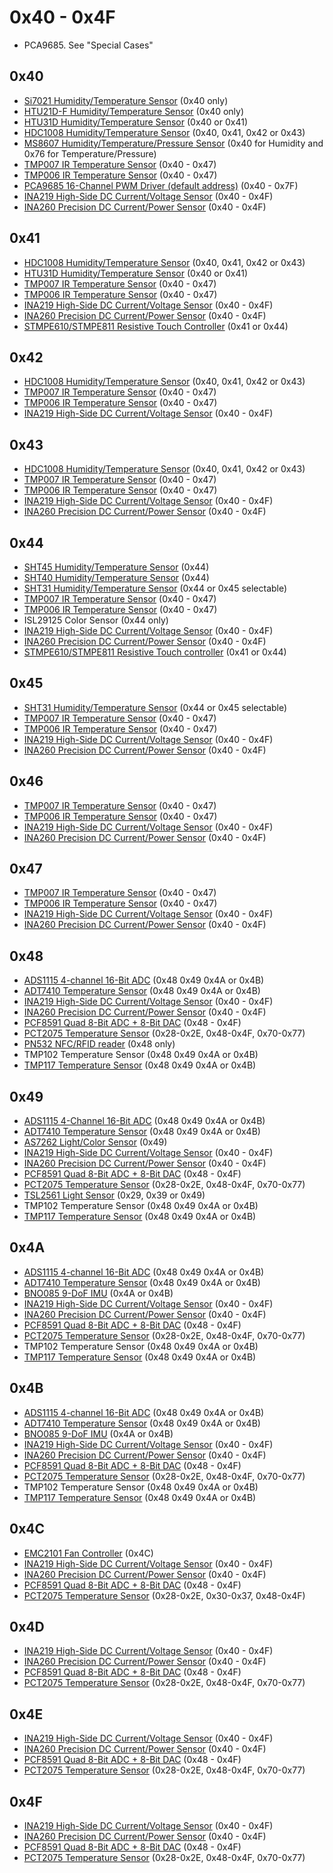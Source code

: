 # 0x40 - 0x4F

- PCA9685.  See "Special Cases"

## 0x40

- [Si7021 Humidity/Temperature Sensor](https://www.adafruit.com/product/3251) (0x40 only)
- [HTU21D-F Humidity/Temperature Sensor](https://www.adafruit.com/product/1899) (0x40 only)
- [HTU31D Humidity/Temperature Sensor](https://www.adafruit.com/product/4832) (0x40 or 0x41)
- [HDC1008 Humidity/Temperature Sensor](https://www.adafruit.com/product/2635) (0x40, 0x41, 0x42 or 0x43)
- [MS8607 Humidity/Temperature/Pressure Sensor](https://www.adafruit.com/product/4716) (0x40 for Humidity and 0x76 for Temperature/Pressure)
- [TMP007 IR Temperature Sensor](https://www.adafruit.com/product/2023) (0x40 - 0x47)
- [TMP006 IR Temperature Sensor](https://www.adafruit.com/product/1296) (0x40 - 0x47)
- [PCA9685 16-Channel PWM Driver (default address)](https://www.adafruit.com/product/815) (0x40 - 0x7F)
- [INA219 High-Side DC Current/Voltage Sensor](https://www.adafruit.com/product/904) (0x40 - 0x4F)
- [INA260 Precision DC Current/Power Sensor](https://www.adafruit.com/product/4226) (0x40 - 0x4F)

## 0x41

- [HDC1008 Humidity/Temperature Sensor](https://www.adafruit.com/product/2635) (0x40, 0x41, 0x42 or 0x43)
- [HTU31D Humidity/Temperature Sensor](https://www.adafruit.com/product/4832) (0x40 or 0x41)
- [TMP007 IR Temperature Sensor](https://www.adafruit.com/product/2023) (0x40 - 0x47)
- [TMP006 IR Temperature Sensor](https://www.adafruit.com/product/1296) (0x40 - 0x47)
- [INA219 High-Side DC Current/Voltage Sensor](https://www.adafruit.com/product/904) (0x40 - 0x4F)
- [INA260 Precision DC Current/Power Sensor](https://www.adafruit.com/product/4226) (0x40 - 0x4F)
- [STMPE610/STMPE811 Resistive Touch Controller](https://www.adafruit.com/product/1571) (0x41 or 0x44)

## 0x42

- [HDC1008 Humidity/Temperature Sensor](https://www.adafruit.com/product/2635) (0x40, 0x41, 0x42 or 0x43)
- [TMP007 IR Temperature Sensor](https://www.adafruit.com/product/2023) (0x40 - 0x47)
- [TMP006 IR Temperature Sensor](https://www.adafruit.com/product/1296) (0x40 - 0x47)
- [INA219 High-Side DC Current/Voltage Sensor](https://www.adafruit.com/product/904) (0x40 - 0x4F)

## 0x43

- [HDC1008 Humidity/Temperature Sensor](https://www.adafruit.com/product/2635) (0x40, 0x41, 0x42 or 0x43)
- [TMP007 IR Temperature Sensor](https://www.adafruit.com/product/2023) (0x40 - 0x47)
- [TMP006 IR Temperature Sensor](https://www.adafruit.com/product/1296) (0x40 - 0x47)
- [INA219 High-Side DC Current/Voltage Sensor](https://www.adafruit.com/product/904) (0x40 - 0x4F)
- [INA260 Precision DC Current/Power Sensor](https://www.adafruit.com/product/4226) (0x40 - 0x4F)

## 0x44

- [SHT45 Humidity/Temperature Sensor](https://www.adafruit.com/product/5665) (0x44)
- [SHT40 Humidity/Temperature Sensor](https://www.adafruit.com/product/4885) (0x44)
- [SHT31 Humidity/Temperature Sensor](https://www.adafruit.com/product/2857) (0x44 or 0x45 selectable)
- [TMP007 IR Temperature Sensor](https://www.adafruit.com/product/2023) (0x40 - 0x47)
- [TMP006 IR Temperature Sensor](https://www.adafruit.com/product/1296) (0x40 - 0x47)
- ISL29125 Color Sensor (0x44 only)
- [INA219 High-Side DC Current/Voltage Sensor](https://www.adafruit.com/product/904) (0x40 - 0x4F)
- [INA260 Precision DC Current/Power Sensor](https://www.adafruit.com/product/4226) (0x40 - 0x4F)
- [STMPE610/STMPE811 Resistive Touch controller](https://www.adafruit.com/product/1571) (0x41 or 0x44)

## 0x45

- [SHT31 Humidity/Temperature Sensor](https://www.adafruit.com/product/2857) (0x44 or 0x45 selectable)
- [TMP007 IR Temperature Sensor](https://www.adafruit.com/product/2023) (0x40 - 0x47)
- [TMP006 IR Temperature Sensor](https://www.adafruit.com/product/1296) (0x40 - 0x47)
- [INA219 High-Side DC Current/Voltage Sensor](https://www.adafruit.com/product/904) (0x40 - 0x4F)
- [INA260 Precision DC Current/Power Sensor](https://www.adafruit.com/product/4226) (0x40 - 0x4F)

## 0x46

- [TMP007 IR Temperature Sensor](https://www.adafruit.com/product/2023) (0x40 - 0x47)
- [TMP006 IR Temperature Sensor](https://www.adafruit.com/product/1296) (0x40 - 0x47)
- [INA219 High-Side DC Current/Voltage Sensor](https://www.adafruit.com/product/904) (0x40 - 0x4F)
- [INA260 Precision DC Current/Power Sensor](https://www.adafruit.com/product/4226) (0x40 - 0x4F)

## 0x47

- [TMP007 IR Temperature Sensor](https://www.adafruit.com/product/2023) (0x40 - 0x47)
- [TMP006 IR Temperature Sensor](https://www.adafruit.com/product/1296) (0x40 - 0x47)
- [INA219 High-Side DC Current/Voltage Sensor](https://www.adafruit.com/product/904) (0x40 - 0x4F)
- [INA260 Precision DC Current/Power Sensor](https://www.adafruit.com/product/4226) (0x40 - 0x4F)

## 0x48

- [ADS1115 4-channel 16-Bit ADC](https://www.adafruit.com/product/1085) (0x48 0x49 0x4A or 0x4B)
- [ADT7410 Temperature Sensor](https://www.adafruit.com/product/4089) (0x48 0x49 0x4A or 0x4B)
- [INA219 High-Side DC Current/Voltage Sensor](https://www.adafruit.com/product/904) (0x40 - 0x4F)
- [INA260 Precision DC Current/Power Sensor](https://www.adafruit.com/product/4226) (0x40 - 0x4F)
- [PCF8591 Quad 8-Bit ADC + 8-Bit DAC](https://www.adafruit.com/product/4648) (0x48 - 0x4F)
- [PCT2075 Temperature Sensor](https://www.adafruit.com/product/4369) (0x28-0x2E, 0x48-0x4F, 0x70-0x77)
- [PN532 NFC/RFID reader](https://www.adafruit.com/product/364) (0x48 only)
- TMP102 Temperature Sensor (0x48 0x49 0x4A or 0x4B)
- [TMP117 Temperature Sensor](https://www.adafruit.com/product/4821) (0x48 0x49 0x4A or 0x4B)

## 0x49

- [ADS1115 4-Channel 16-Bit ADC](https://www.adafruit.com/product/1085) (0x48 0x49 0x4A or 0x4B)
- [ADT7410 Temperature Sensor](https://www.adafruit.com/product/4089) (0x48 0x49 0x4A or 0x4B)
- [AS7262 Light/Color Sensor](https://www.adafruit.com/product/3779) (0x49)
- [INA219 High-Side DC Current/Voltage Sensor](https://www.adafruit.com/product/904) (0x40 - 0x4F)
- [INA260 Precision DC Current/Power Sensor](https://www.adafruit.com/product/4226) (0x40 - 0x4F)
- [PCF8591 Quad 8-Bit ADC + 8-Bit DAC](https://www.adafruit.com/product/4648) (0x48 - 0x4F)
- [PCT2075 Temperature Sensor](https://www.adafruit.com/product/4369) (0x28-0x2E, 0x48-0x4F, 0x70-0x77)
- [TSL2561 Light Sensor](https://www.adafruit.com/product/439) (0x29, 0x39 or 0x49)
- TMP102 Temperature Sensor (0x48 0x49 0x4A or 0x4B)
- [TMP117 Temperature Sensor](https://www.adafruit.com/product/4821) (0x48 0x49 0x4A or 0x4B)

## 0x4A

- [ADS1115 4-channel 16-Bit ADC](https://www.adafruit.com/product/1085) (0x48 0x49 0x4A or 0x4B)
- [ADT7410 Temperature Sensor](https://www.adafruit.com/product/4089) (0x48 0x49 0x4A or 0x4B)
- [BNO085 9-DoF IMU](https://www.adafruit.com/product/4754) (0x4A or 0x4B)
- [INA219 High-Side DC Current/Voltage Sensor](https://www.adafruit.com/product/904) (0x40 - 0x4F)
- [INA260 Precision DC Current/Power Sensor](https://www.adafruit.com/product/4226) (0x40 - 0x4F)
- [PCF8591 Quad 8-Bit ADC + 8-Bit DAC](https://www.adafruit.com/product/4648) (0x48 - 0x4F)
- [PCT2075 Temperature Sensor](https://www.adafruit.com/product/4369) (0x28-0x2E, 0x48-0x4F, 0x70-0x77)
- TMP102 Temperature Sensor (0x48 0x49 0x4A or 0x4B)
- [TMP117 Temperature Sensor](https://www.adafruit.com/product/4821) (0x48 0x49 0x4A or 0x4B)

## 0x4B

- [ADS1115 4-channel 16-Bit ADC](https://www.adafruit.com/product/1085) (0x48 0x49 0x4A or 0x4B)
- [ADT7410 Temperature Sensor](https://www.adafruit.com/product/4089) (0x48 0x49 0x4A or 0x4B)
- [BNO085 9-DoF IMU](https://www.adafruit.com/product/4754) (0x4A or 0x4B)
- [INA219 High-Side DC Current/Voltage Sensor](https://www.adafruit.com/product/904) (0x40 - 0x4F)
- [INA260 Precision DC Current/Power Sensor](https://www.adafruit.com/product/4226) (0x40 - 0x4F)
- [PCF8591 Quad 8-Bit ADC + 8-Bit DAC](https://www.adafruit.com/product/4648) (0x48 - 0x4F)
- [PCT2075 Temperature Sensor](https://www.adafruit.com/product/4369) (0x28-0x2E, 0x48-0x4F, 0x70-0x77)
- TMP102 Temperature Sensor (0x48 0x49 0x4A or 0x4B)
- [TMP117 Temperature Sensor](https://www.adafruit.com/product/4821) (0x48 0x49 0x4A or 0x4B)

## 0x4C

- [EMC2101 Fan Controller](https://www.adafruit.com/product/4808) (0x4C)
- [INA219 High-Side DC Current/Voltage Sensor](https://www.adafruit.com/product/904) (0x40 - 0x4F)
- [INA260 Precision DC Current/Power Sensor](https://www.adafruit.com/product/4226) (0x40 - 0x4F)
- [PCF8591 Quad 8-Bit ADC + 8-Bit DAC](https://www.adafruit.com/product/4648) (0x48 - 0x4F)
- [PCT2075 Temperature Sensor](https://www.adafruit.com/product/4369) (0x28-0x2E, 0x30-0x37, 0x48-0x4F)

## 0x4D

- [INA219 High-Side DC Current/Voltage Sensor](https://www.adafruit.com/product/904) (0x40 - 0x4F)
- [INA260 Precision DC Current/Power Sensor](https://www.adafruit.com/product/4226) (0x40 - 0x4F)
- [PCF8591 Quad 8-Bit ADC + 8-Bit DAC](https://www.adafruit.com/product/4648) (0x48 - 0x4F)
- [PCT2075 Temperature Sensor](https://www.adafruit.com/product/4369) (0x28-0x2E, 0x48-0x4F, 0x70-0x77)

## 0x4E

- [INA219 High-Side DC Current/Voltage Sensor](https://www.adafruit.com/product/904) (0x40 - 0x4F)
- [INA260 Precision DC Current/Power Sensor](https://www.adafruit.com/product/4226) (0x40 - 0x4F)
- [PCF8591 Quad 8-Bit ADC + 8-Bit DAC](https://www.adafruit.com/product/4648) (0x48 - 0x4F)
- [PCT2075 Temperature Sensor](https://www.adafruit.com/product/4369) (0x28-0x2E, 0x48-0x4F, 0x70-0x77)

## 0x4F

- [INA219 High-Side DC Current/Voltage Sensor](https://www.adafruit.com/product/904) (0x40 - 0x4F)
- [INA260 Precision DC Current/Power Sensor](https://www.adafruit.com/product/4226) (0x40 - 0x4F)
- [PCF8591 Quad 8-Bit ADC + 8-Bit DAC](https://www.adafruit.com/product/4648) (0x48 - 0x4F)
- [PCT2075 Temperature Sensor](https://www.adafruit.com/product/4369) (0x28-0x2E, 0x48-0x4F, 0x70-0x77)
